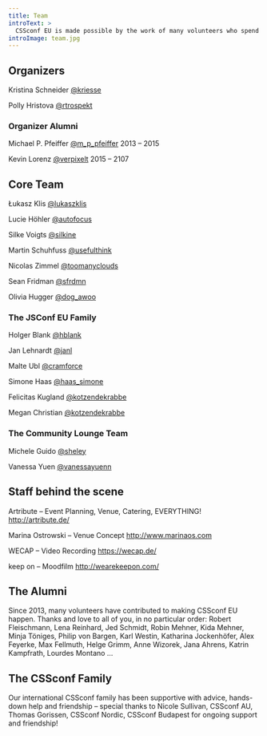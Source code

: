 ```yaml
---
title: Team
introText: >
  CSSconf EU is made possible by the work of many volunteers who spend a lot of time and love preparing a fantastic day for you.
introImage: team.jpg
---
```



## Organizers

Kristina Schneider [@kriesse](https://twitter.com/kriesse)

Polly Hristova [@rtrospekt](https://twitter.com/rtrospekt)

### Organizer Alumni

Michael P. Pfeiffer [@m_p_pfeiffer](https://twitter.com/m_p_pfeiffer) 2013 – 2015

Kevin Lorenz [@verpixelt](https://twitter.com/verpixelt) 2015 – 2107

## Core Team

Łukasz Klis [@lukaszklis](https://twitter.com/lukaszklis)

Lucie Höhler [@autofocus](https://twitter.com/autofocus)

Silke Voigts [@silkine](https://twitter.com/silkine)

Martin Schuhfuss [@usefulthink](https://twitter.com/usefulthink)

Nicolas Zimmel [@toomanyclouds](https://twitter.com/toomanyclouds)

Sean Fridman [@sfrdmn](https://twitter.com/sfrdmn)

Olivia Hugger [@dog_awoo](https://twitter.com/dog_awoo)

### The JSConf EU Family

Holger Blank [@hblank](https://twitter.com/hblank)

Jan Lehnardt [@janl](https://twitter.com/janl)

Malte Ubl [@cramforce](https://twitter.com/cramforce)

Simone Haas [@haas_simone](https://twitter.com/haas_simone)

Felicitas Kugland [@kotzendekrabbe](https://twitter.com/kotzendekrabbe)

Megan Christian [@kotzendekrabbe](https://twitter.com/kotzendekrabbe)

### The Community Lounge Team

Michele Guido [@sheley](https://twitter.com/sheley)

Vanessa Yuen [@vanessayuenn](https://twitter.com/vanessayuenn)

## Staff behind the scene

Artribute – Event Planning, Venue, Catering, EVERYTHING! http://artribute.de/

Marina Ostrowski – Venue Concept http://www.marinaos.com

WECAP – Video Recording https://wecap.de/

keep on – Moodfilm http://wearekeepon.com/

## The Alumni

Since 2013, many volunteers have contributed to making CSSconf EU happen. Thanks and love to all of you, in no particular order: Robert Fleischmann, Lena Reinhard, Jed Schmidt, Robin Mehner, Kida Mehner, Minja Töniges, Philip von Bargen, Karl Westin, Katharina Jockenhöfer, Alex Feyerke, Max Fellmuth, Helge Grimm, Anne Wizorek, Jana Ahrens, Katrin Kampfrath, Lourdes Montano …

## The CSSconf Family

Our international CSSconf family has been supportive with advice, hands-down help and friendship – special thanks to Nicole Sullivan, CSSconf AU, Thomas Gorissen, CSSconf Nordic, CSSconf Budapest for ongoing support and friendship!
